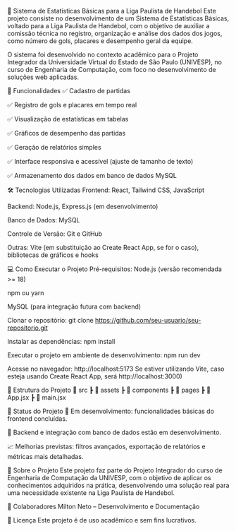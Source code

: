 🏐 Sistema de Estatísticas Básicas para a Liga Paulista de Handebol
Este projeto consiste no desenvolvimento de um Sistema de Estatísticas Básicas, voltado para a Liga Paulista de Handebol, com o objetivo de auxiliar a comissão técnica no registro, organização e análise dos dados dos jogos, como número de gols, placares e desempenho geral da equipe.

O sistema foi desenvolvido no contexto acadêmico para o Projeto Integrador da Universidade Virtual do Estado de São Paulo (UNIVESP), no curso de Engenharia de Computação, com foco no desenvolvimento de soluções web aplicadas.

🚀 Funcionalidades
✅ Cadastro de partidas

✅ Registro de gols e placares em tempo real

✅ Visualização de estatísticas em tabelas

✅ Gráficos de desempenho das partidas

✅ Geração de relatórios simples

✅ Interface responsiva e acessível (ajuste de tamanho de texto)

✅ Armazenamento dos dados em banco de dados MySQL

🛠️ Tecnologias Utilizadas
Frontend: React, Tailwind CSS, JavaScript

Backend: Node.js, Express.js (em desenvolvimento)

Banco de Dados: MySQL

Controle de Versão: Git e GitHub

Outras: Vite (em substituição ao Create React App, se for o caso), bibliotecas de gráficos e hooks

💻 Como Executar o Projeto
Pré-requisitos:
Node.js (versão recomendada >= 18)

npm ou yarn

MySQL (para integração futura com backend)

Clonar o repositório:
git clone https://github.com/seu-usuario/seu-repositorio.git

Instalar as dependências:
npm install

Executar o projeto em ambiente de desenvolvimento:
npm run dev

Acesse no navegador:
http://localhost:5173
Se estiver utilizando Vite, caso esteja usando Create React App, será http://localhost:3000)

📂 Estrutura do Projeto
📁 src
 ┣ 📁 assets
 ┣ 📁 components
 ┣ 📁 pages
 ┣ 📜 App.jsx
 ┣ 📜 main.jsx

📌 Status do Projeto
🔧 Em desenvolvimento: funcionalidades básicas do frontend concluídas.

🚀 Backend e integração com banco de dados estão em desenvolvimento.

📈 Melhorias previstas: filtros avançados, exportação de relatórios e métricas mais detalhadas.

🏫 Sobre o Projeto
Este projeto faz parte do Projeto Integrador do curso de Engenharia de Computação da UNIVESP, com o objetivo de aplicar os conhecimentos adquiridos na prática, desenvolvendo uma solução real para uma necessidade existente na Liga Paulista de Handebol.

🤝 Colaboradores
Milton Neto – Desenvolvimento e Documentação

📜 Licença
Este projeto é de uso acadêmico e sem fins lucrativos.
